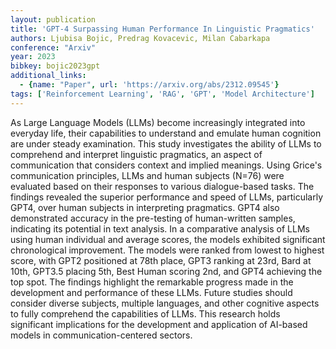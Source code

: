 ```yaml
---
layout: publication
title: 'GPT-4 Surpassing Human Performance In Linguistic Pragmatics'
authors: Ljubisa Bojic, Predrag Kovacevic, Milan Cabarkapa
conference: "Arxiv"
year: 2023
bibkey: bojic2023gpt
additional_links:
  - {name: "Paper", url: 'https://arxiv.org/abs/2312.09545'}
tags: ['Reinforcement Learning', 'RAG', 'GPT', 'Model Architecture']
---
```

As Large Language Models (LLMs) become increasingly integrated into everyday
life, their capabilities to understand and emulate human cognition are under
steady examination. This study investigates the ability of LLMs to comprehend
and interpret linguistic pragmatics, an aspect of communication that considers
context and implied meanings. Using Grice's communication principles, LLMs and
human subjects (N=76) were evaluated based on their responses to various
dialogue-based tasks. The findings revealed the superior performance and speed
of LLMs, particularly GPT4, over human subjects in interpreting pragmatics.
GPT4 also demonstrated accuracy in the pre-testing of human-written samples,
indicating its potential in text analysis. In a comparative analysis of LLMs
using human individual and average scores, the models exhibited significant
chronological improvement. The models were ranked from lowest to highest score,
with GPT2 positioned at 78th place, GPT3 ranking at 23rd, Bard at 10th, GPT3.5
placing 5th, Best Human scoring 2nd, and GPT4 achieving the top spot. The
findings highlight the remarkable progress made in the development and
performance of these LLMs. Future studies should consider diverse subjects,
multiple languages, and other cognitive aspects to fully comprehend the
capabilities of LLMs. This research holds significant implications for the
development and application of AI-based models in communication-centered
sectors.
